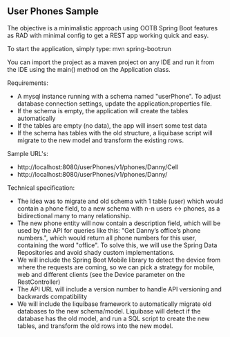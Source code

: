 User Phones Sample 
--------------

The objective is a minimalistic approach using OOTB Spring Boot features as RAD with minimal config to get a REST app working quick and easy.

To start the application, simply type: mvn spring-boot:run

You can import the project as a maven project on any IDE and run it from the IDE using the main() method on the Application class.

Requirements:
- A mysql instance running with a schema named "userPhone". To adjust database connection settings, update the application.properties file.
- If the schema is empty, the application will create the tables automatically
- If the tables are empty (no data), the app will insert some test data
- If the schema has tables with the old structure, a liquibase script will migrate to the new model and transform the existing rows. 
 
Sample URL's:
- http://localhost:8080/userPhones/v1/phones/Danny/Cell
- http://localhost:8080/userPhones/v1/phones/Danny/

Technical specification:
- The idea was to migrate and old schema with 1 table (user) which would contain a phone field, to a new schema with n-n users <-> phones, as a bidirectional many to many relationship. 
- The new phone entity will now contain a description field, which will be used by the API for queries like this: "Get Danny’s office’s phone numbers.", which would return all phone numbers for this user, containing the word "office". To solve this, we will use the Spring Data Repositories and avoid shady custom implementations.
- We will include the Spring Boot Mobile library to detect the device from where the requests are coming, so we can pick a strategy for mobile, web and different clients (see the Device parameter on the RestController)
- The API URL will include a version number to handle API versioning and backwards compatibility
- We will include the liquibase framework to automatically migrate old databases to the new schema/model. Liquibase will detect if the database has the old model, and run a SQL script to create the new tables, and transform the old rows into the new model. 
